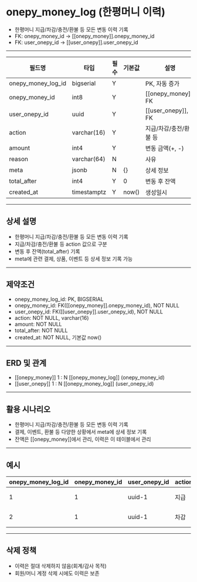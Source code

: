 # onepy_money_log (한평머니 이력)

- 한평머니 지급/차감/충전/환불 등 모든 변동 이력 기록
- FK: onepy_money_id → [[onepy_money]].onepy_money_id
- FK: user_onepy_id → [[user_onepy]].user_onepy_id

---

| 필드명             | 타입        | 필수 | 기본값 | 설명                   |
| ------------------ | ----------- | ---- | ------ | ---------------------- |
| onepy_money_log_id | bigserial   | Y    |        | PK, 자동 증가          |
| onepy_money_id     | int8        | Y    |        | [[onepy_money]], FK    |
| user_onepy_id      | uuid        | Y    |        | [[user_onepy]], FK     |
| action             | varchar(16) | Y    |        | 지급/차감/충전/환불 등 |
| amount             | int4        | Y    |        | 변동 금액(+, -)        |
| reason             | varchar(64) | N    |        | 사유                   |
| meta               | jsonb       | N    | {}     | 상세 정보              |
| total_after        | int4        | Y    | 0      | 변동 후 잔액           |
| created_at         | timestamptz | Y    | now()  | 생성일시               |

---

## 상세 설명

- 한평머니 지급/차감/충전/환불 등 모든 변동 이력 기록
- 지급/차감/충전/환불 등 action 값으로 구분
- 변동 후 잔액(total_after) 기록
- meta에 관련 결제, 상품, 이벤트 등 상세 정보 기록 가능

---

## 제약조건

- onepy_money_log_id: PK, BIGSERIAL
- onepy_money_id: FK([[onepy_money]].onepy_money_id), NOT NULL
- user_onepy_id: FK([[user_onepy]].user_onepy_id), NOT NULL
- action: NOT NULL, varchar(16)
- amount: NOT NULL
- total_after: NOT NULL
- created_at: NOT NULL, 기본값 now()

---

## ERD 및 관계

- [[onepy_money]] 1 : N [[onepy_money_log]] (onepy_money_id)
- [[user_onepy]] 1 : N [[onepy_money_log]] (user_onepy_id)

---

## 활용 시나리오

- 한평머니 지급/차감/충전/환불 등 모든 변동 이력 기록
- 결제, 이벤트, 환불 등 다양한 상황에서 meta에 상세 정보 기록
- 잔액은 [[onepy_money]]에서 관리, 이력은 이 테이블에서 관리

---

## 예시

| onepy_money_log_id | onepy_money_id | user_onepy_id | action | amount | reason        | total_after | created_at           |
| ------------------ | -------------- | ------------- | ------ | ------ | ------------- | ----------- | -------------------- |
| 1                  | 1              | uuid-1        | 지급   | 1000   | 회원가입 보상 | 1000        | 2024-06-01T12:00:00Z |
| 2                  | 1              | uuid-1        | 차감   | -500   | 상품 결제     | 500         | 2024-06-02T12:00:00Z |

---

## 삭제 정책

- 이력은 절대 삭제하지 않음(회계/감사 목적)
- 회원/머니 계정 삭제 시에도 이력은 보존

